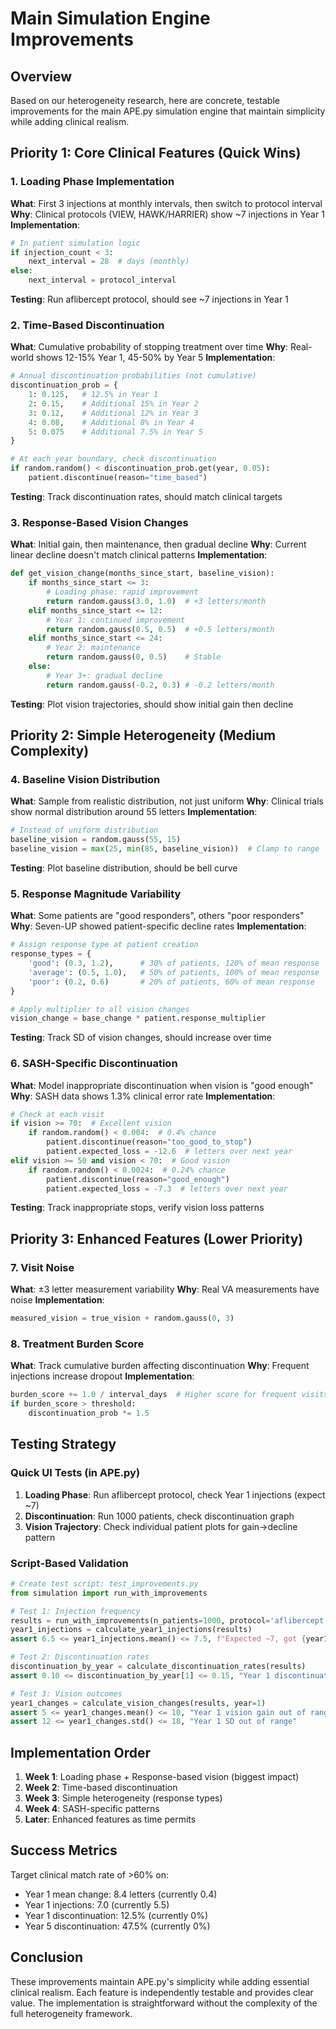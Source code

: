 # Main Simulation Engine Improvements

## Overview

Based on our heterogeneity research, here are concrete, testable improvements for the main APE.py simulation engine that maintain simplicity while adding clinical realism.

## Priority 1: Core Clinical Features (Quick Wins)

### 1. Loading Phase Implementation
**What**: First 3 injections at monthly intervals, then switch to protocol interval
**Why**: Clinical protocols (VIEW, HAWK/HARRIER) show ~7 injections in Year 1
**Implementation**:
```python
# In patient simulation logic
if injection_count < 3:
    next_interval = 28  # days (monthly)
else:
    next_interval = protocol_interval
```
**Testing**: Run aflibercept protocol, should see ~7 injections in Year 1

### 2. Time-Based Discontinuation
**What**: Cumulative probability of stopping treatment over time
**Why**: Real-world shows 12-15% Year 1, 45-50% by Year 5
**Implementation**:
```python
# Annual discontinuation probabilities (not cumulative)
discontinuation_prob = {
    1: 0.125,   # 12.5% in Year 1
    2: 0.15,    # Additional 15% in Year 2
    3: 0.12,    # Additional 12% in Year 3
    4: 0.08,    # Additional 8% in Year 4
    5: 0.075    # Additional 7.5% in Year 5
}

# At each year boundary, check discontinuation
if random.random() < discontinuation_prob.get(year, 0.05):
    patient.discontinue(reason="time_based")
```
**Testing**: Track discontinuation rates, should match clinical targets

### 3. Response-Based Vision Changes
**What**: Initial gain, then maintenance, then gradual decline
**Why**: Current linear decline doesn't match clinical patterns
**Implementation**:
```python
def get_vision_change(months_since_start, baseline_vision):
    if months_since_start <= 3:
        # Loading phase: rapid improvement
        return random.gauss(3.0, 1.0)  # +3 letters/month
    elif months_since_start <= 12:
        # Year 1: continued improvement
        return random.gauss(0.5, 0.5)  # +0.5 letters/month
    elif months_since_start <= 24:
        # Year 2: maintenance
        return random.gauss(0, 0.5)    # Stable
    else:
        # Year 3+: gradual decline
        return random.gauss(-0.2, 0.3) # -0.2 letters/month
```
**Testing**: Plot vision trajectories, should show initial gain then decline

## Priority 2: Simple Heterogeneity (Medium Complexity)

### 4. Baseline Vision Distribution
**What**: Sample from realistic distribution, not just uniform
**Why**: Clinical trials show normal distribution around 55 letters
**Implementation**:
```python
# Instead of uniform distribution
baseline_vision = random.gauss(55, 15)
baseline_vision = max(25, min(85, baseline_vision))  # Clamp to range
```
**Testing**: Plot baseline distribution, should be bell curve

### 5. Response Magnitude Variability
**What**: Some patients are "good responders", others "poor responders"
**Why**: Seven-UP showed patient-specific decline rates
**Implementation**:
```python
# Assign response type at patient creation
response_types = {
    'good': (0.3, 1.2),      # 30% of patients, 120% of mean response
    'average': (0.5, 1.0),   # 50% of patients, 100% of mean response  
    'poor': (0.2, 0.6)       # 20% of patients, 60% of mean response
}

# Apply multiplier to all vision changes
vision_change = base_change * patient.response_multiplier
```
**Testing**: Track SD of vision changes, should increase over time

### 6. SASH-Specific Discontinuation
**What**: Model inappropriate discontinuation when vision is "good enough"
**Why**: SASH data shows 1.3% clinical error rate
**Implementation**:
```python
# Check at each visit
if vision >= 70:  # Excellent vision
    if random.random() < 0.004:  # 0.4% chance
        patient.discontinue(reason="too_good_to_stop")
        patient.expected_loss = -12.6  # letters over next year
elif vision >= 50 and vision < 70:  # Good vision
    if random.random() < 0.0024:  # 0.24% chance
        patient.discontinue(reason="good_enough")
        patient.expected_loss = -7.3  # letters over next year
```
**Testing**: Track inappropriate stops, verify vision loss patterns

## Priority 3: Enhanced Features (Lower Priority)

### 7. Visit Noise
**What**: ±3 letter measurement variability
**Why**: Real VA measurements have noise
**Implementation**:
```python
measured_vision = true_vision + random.gauss(0, 3)
```

### 8. Treatment Burden Score
**What**: Track cumulative burden affecting discontinuation
**Why**: Frequent injections increase dropout
**Implementation**:
```python
burden_score += 1.0 / interval_days  # Higher score for frequent visits
if burden_score > threshold:
    discontinuation_prob *= 1.5
```

## Testing Strategy

### Quick UI Tests (in APE.py)
1. **Loading Phase**: Run aflibercept protocol, check Year 1 injections (expect ~7)
2. **Discontinuation**: Run 1000 patients, check discontinuation graph
3. **Vision Trajectory**: Check individual patient plots for gain→decline pattern

### Script-Based Validation
```python
# Create test script: test_improvements.py
from simulation import run_with_improvements

# Test 1: Injection frequency
results = run_with_improvements(n_patients=1000, protocol='aflibercept')
year1_injections = calculate_year1_injections(results)
assert 6.5 <= year1_injections.mean() <= 7.5, f"Expected ~7, got {year1_injections.mean()}"

# Test 2: Discontinuation rates
discontinuation_by_year = calculate_discontinuation_rates(results)
assert 0.10 <= discontinuation_by_year[1] <= 0.15, "Year 1 discontinuation out of range"

# Test 3: Vision outcomes
year1_changes = calculate_vision_changes(results, year=1)
assert 5 <= year1_changes.mean() <= 10, "Year 1 vision gain out of range"
assert 12 <= year1_changes.std() <= 18, "Year 1 SD out of range"
```

## Implementation Order

1. **Week 1**: Loading phase + Response-based vision (biggest impact)
2. **Week 2**: Time-based discontinuation
3. **Week 3**: Simple heterogeneity (response types)
4. **Week 4**: SASH-specific patterns
5. **Later**: Enhanced features as time permits

## Success Metrics

Target clinical match rate of >60% on:
- Year 1 mean change: 8.4 letters (currently 0.4)
- Year 1 injections: 7.0 (currently 5.5)
- Year 1 discontinuation: 12.5% (currently 0%)
- Year 5 discontinuation: 47.5% (currently 0%)

## Conclusion

These improvements maintain APE.py's simplicity while adding essential clinical realism. Each feature is independently testable and provides clear value. The implementation is straightforward without the complexity of the full heterogeneity framework.